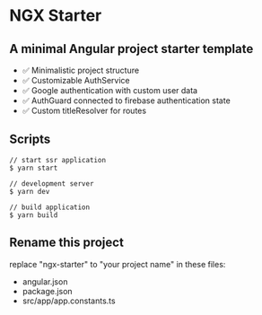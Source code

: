 # NGX Starter

## A minimal Angular project starter template

- ✅ Minimalistic project structure
- ✅ Customizable AuthService
- ✅ Google authentication with custom user data
- ✅ AuthGuard connected to firebase authentication state
- ✅ Custom titleResolver for routes

## Scripts
```
// start ssr application
$ yarn start
```

```
// development server
$ yarn dev 
```

```
// build application
$ yarn build
```

## Rename this project

replace "ngx-starter" to "your project name" in these files:
- angular.json
- package.json
- src/app/app.constants.ts
